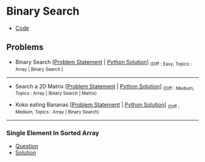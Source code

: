 # Binary Search

- [Code](/CompetitiveProgramming/BinarySearch/binarySearch.py)

## Problems

- Binary Search  [[Problem Statement](https://leetcode.com/problems/binary-search) | [Python Solution](/CompetitiveProgramming/BinarySearch/binarySearchLeetCode.py)] <sub> (Diff : Easy, Topics : Array | Binary Search )</sub> 

---

- Search a 2D Matrix  [[Problem Statement](https://leetcode.com/problems/search-a-2d-matrix/description/) | [Python Solution](/CompetitiveProgramming/BinarySearch//SearchA2DMatrix/searchA2DMAtrix.py)] <sub> (Diff : Medium, Topics : Array | Binary Search | Matrix)</sub>

- Koko eating Bananas  [[Problem Statement](https://leetcode.com/problems/koko-eating-bananas/description/) | [Python Solution](/CompetitiveProgramming/BinarySearch/kokoEatingBananas.py)] <sub> (Diff : Medium, Topics : Array | Binary Search)</sub> 



---

### Single Element In Sorted Array

- [Question](https://leetcode.com/problems/single-element-in-a-sorted-array/)
- [Solution](/CompetitiveProgramming/BinarySearch/binarySearch.py)
